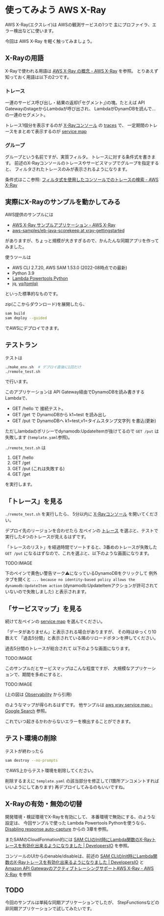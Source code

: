 # 使ってみよう AWS X-Ray

AWS X-Ray(エクスレイ)は
AWSの観測サービスの1つで
主にプロファイラ、エラー検出などに使います。

今回は AWS X-Ray を軽く触ってみましょう。


## X-Rayの用語

X-Rayで使われる用語は [AWS X-Ray の概念 - AWS X-Ray](https://docs.aws.amazon.com/ja_jp/xray/latest/devguide/xray-concepts.html) を参照。
とりあえず知っておく用語は以下の2つです。

### トレース

一連のサービス呼び出し・結果の返却(「セグメント」)の塊。たとえば
API GatewayのstageからLambdaが呼び出され、
LambdaがDynamDBを読んで...
の一連のセグメント。

トレース1個分を表示するのが
[X-Rayコンソール](https://console.aws.amazon.com/xray/home#)
の
[traces](https://console.aws.amazon.com/xray/home#/traces)
で、
一定期間のトレースをまとめて表示するのが
[service map](https://console.aws.amazon.com/xray/home#/service-map)


### グループ

グループという名前ですが、実質フィルタ。
トレースに対する条件式を書きます。
前述のX-Rayコンソールのトレースやサービスマップでグループを指定すると、
フィルタされたトレースのみが表示されるようになります。

条件式はここ参照: [フィルタ式を使用したコンソールでのトレースの検索 - AWS X-Ray](https://docs.aws.amazon.com/ja_jp/xray/latest/devguide/xray-console-filters.html)


## 実際にX-Rayのサンプルを動かしてみる

AWS提供のサンプルには
- [AWS X-Ray サンプルアプリケーション - AWS X-Ray](https://docs.aws.amazon.com/ja_jp/xray/latest/devguide/xray-scorekeep.html)
- [aws-samples/eb-java-scorekeep at xray-gettingstarted](https://github.com/aws-samples/eb-java-scorekeep/tree/xray-gettingstarted)

がありますが、ちょっと規模が大きすぎるので、かんたんな同期アプリを作ってみました。

使うツールは
- AWS CLI 2.7.20, AWS SAM 1.53.0 (2022-08時点での最新)
- Python 3.9
- [Lambda Powertools Python](https://awslabs.github.io/aws-lambda-powertools-python/latest/)
- jq, [yq(tomlq)](https://github.com/kislyuk/yq)

といった標準的なものです。

zip(ここからダウンロード)を展開したら、

```bash
sam build
sam deploy --guided
```
でAWSにデプロイできます。

## テストラン

テストは
```bash
./make_env.sh  # デプロイ直後に1回だけ
./remote_test.sh
```
で行います。

このアプリケーションは
API Gateway経由でDynamoDBを読み書きするLambdaで、
- GET /hello で 接続テスト。
- GET /get で DynamoDBから k1=test を読み出し
- GET /put で DynamoDBへ k1=test,v1=タイムスタンプ文字列 を書込(更新)

ただしlambdaのポリシーでdynamodb:UpdateItemが抜けてるので
`GET /put`
は失敗します (`template.yaml`参照)。

`./remote_test.sh` は
1. GET /hello
2. GET /get
3. GET /put (これは失敗する)
4. GET /get

を実行します。

## 「トレース」を見る

`./remote_test.sh` を実行したら、
5分以内に
[X-Rayコンソール](https://console.aws.amazon.com/xray/home#)
を開いてください。

デプロイ先のリージョンを合わせたら
左ペインの
[トレース](https://console.aws.amazon.com/xray/home#/traces)
を選ぶと、テストで実行した4つのトレースが見えるはずです。

「トレースのリスト」を経過時間でソートすると、3番めのトレースが失敗した
`GET /put`
になるはずなので、これを選ぶと、以下のような画面になります。

TODO:IMAGE

下のペインで黄色い警告マーク⚠になっているDynamoDBをクリックして
例外タブを開くと
`... because no identity-based policy allows the dynamodb:UpdateItem action`
(dynamodb:UpdateItemアクションが許可されていないので失敗しました)
と表示されます。


## 「サービスマップ」を見る

続けて左ペインの
[service map](https://console.aws.amazon.com/xray/home#/service-map)
を選んでください。

「データがありません」と表示される場合がありますが、
その時はゆっくり10数えて
「過去5分間」と表示されている隣のリロードボタンを押してください。

過去5分間のトレースが総合されて
以下のような画面になります。

TODO:IMAGE


このサンプルだとサービスマップはこんな程度ですが、
大規模なアプリケーションで、期間を多めにすると、

TODO:IMAGE

(上の図は [Observability](https://catalog.workshops.aws/observability/ja-JP/xray/explore-xray#service-map-on-x-ray) から引用)

のようなマップが得られるはずです。
他サンプルは
[aws xray service map - Google Search](https://www.google.com/search?q=aws+xray+service+map&hl=en&source=lnms&tbm=isch)
参照。

これでいつ起きるかわからないエラーを検出することができます。


## テスト環境の削除

テストが終わったら
```bash
sam destroy --no-prompts
```
でAWS上からテスト環境を削除してください。

削除するまえに
`template.yaml`
の該当部分を修正して(1箇所アンコメントすればいいようにしてあります)
再デプロイしてみるのもいいですね。


## X-Rayの有効・無効の切替

開発環境・検証環境でX-Rayを有効にして、
本番環境で無効にする、のような設定は、
今回サンプルで使った
Lambda Powertools Pythonを使うなら、[Disabling response auto-capture](https://awslabs.github.io/aws-lambda-powertools-python/latest/core/tracer/#disabling-response-auto-capture) からの 3章を参照。

またSAMのCloudFormation的には [SAM CLIのInit時にLambda関数のX-Rayトレースを有効化出来るようになりました | DevelopersIO](https://dev.classmethod.jp/articles/sam-init-enable-x-ray-tracing/) を参照。

コンソールのUIからのenable/disableは、前述の
[SAM CLIのInit時にLambda関数のX-Rayトレースを有効化出来るようになりました | DevelopersIO](https://dev.classmethod.jp/articles/sam-init-enable-x-ray-tracing/)
と
[Amazon API GatewayのアクティブトレーシングサポートAWS X-Ray - AWS X-Ray](https://docs.aws.amazon.com/ja_jp/xray/latest/devguide/xray-services-apigateway.html)
を参照


## TODO

今回のサンプルは単純な同期アプリケーションでしたが、
StepFunctionsなどの非同期アプリケーションで試してみたいです。
